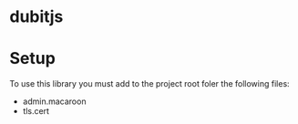 # dubitjs

# Setup
To use this library you must add to the project root foler the following files:
* admin.macaroon
* tls.cert
